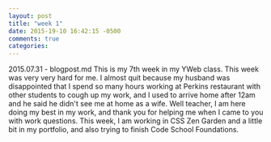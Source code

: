 ```yaml
---
layout: post
title: "week 1"
date: 2015-19-10 16:42:15 -0500
comments: true
categories:
---
```

2015.07.31 - blogpost.md
This is my 7th week in my YWeb class. This week was very very hard for me. I almost quit because my husband was disappointed that I spend so many hours working at Perkins restaurant with other students to cough up my work, and I used to arrive home after 12am and he said he didn't see me at home as a wife. Well teacher, I am here doing my best in my work, and thank you for helping me when I came to you with work questions. This week, I am working in CSS Zen Garden and a little bit in my portfolio, and also trying to finish Code School Foundations. 